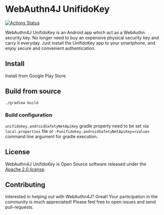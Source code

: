 # WebAuthn4J UnifidoKey

[![Actions Status](https://github.com/webauthn4j/UnifidoKey/workflows/CI/badge.svg)](https://github.com/webauthn4j/unifidokey/actions)

WebAuthn4J UnifidoKey is an Android app which act as a WebAuthn security key.
No longer need to buy an expensive physical security key and carry it everyday. 
Just install the UnifidoKey app to your smartphone, and enjoy secure and convenient authentication.

## Install

Install from Google Play Store.

## Build from source

```
./gradlew build
```

### Build configuration

`unifidokey.androidSafetyNetApiKey` gradle property need to be set via `local.properties` file or `-Punifidokey.androidSafetyNetApiKey=<value>` command line argument for gradle execution.

## License

WebAuthn4J UnifidoKey is Open Source software released under the
[Apache 2.0 license](http://www.apache.org/licenses/LICENSE-2.0.html).

## Contributing

Interested in helping out with WebAuthn4J? Great! Your participation in the community is much appreciated!
Please feel free to open issues and send pull-requests.